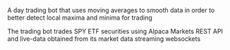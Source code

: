 A day trading bot that uses moving averages to smooth data in order to better detect local maxima and minima for trading

The trading bot trades SPY ETF securities using Alpaca Markets REST API and live-data obtained from its market data streaming websockets